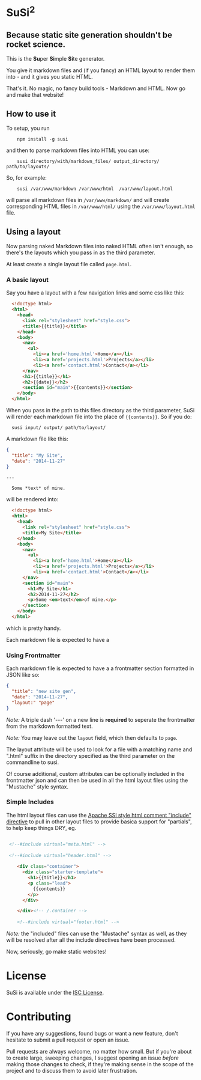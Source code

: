 # SuSi<sup>2</sup>
## Because static site generation shouldn't be rocket science.


This is the **Su**&#8203;per **Si**&#8203;mple **Si**&#8203;te generator.

You give it markdown files and (if you fancy) an HTML layout to render them into - and it gives you static HTML.

That's it.
No magic, no fancy build tools - Markdown and HTML. Now go and make that website!

## How to use it

To setup, you run

```shell
    npm install -g susi
```

and then to parse markdown files into HTML you can use:

```shell
    susi directory/with/markdown_files/ output_directory/ path/to/layouts/
```

So, for example:

```shell
    susi /var/www/markdown /var/www/html  /var/www/layout.html
```

will parse all markdown files in `/var/www/markdown/` and will create corresponding HTML files in `/var/www/html/` using the `/var/www/layout.html` file.

## Using a layout

Now parsing naked Markdown files into naked HTML often isn't enough, so there's the layouts which you pass in as the third parameter.

At least create a single layout file called `page.html`.

### A basic layout
Say you have a layout with a few navigation links and some css like this:

```html
  <!doctype html>
  <html>
    <head>
      <link rel="stylesheet" href="style.css">
      <title>{{title}}</title>
    </head>
    <body>
      <nav>
        <ul>
          <li><a href='home.html'>Home</a></li>
          <li><a href='projects.html'>Projects</a></li>
          <li><a href='contact.html'>Contact</a></li>
      </nav>
      <h1>{{title}}</h1>
      <h2>{{date}}</h2>
      <section id="main">{{contents}}</section>
    </body>
  </html>
```

When you pass in the path to this files directory as the third parameter, SuSi will render each markdown file into the place of ``{{contents}}``.
So if you do:

```shell
  susi input/ output/ path/to/layout/
```

A markdown file like this:
```json
{
  "title": "My Site",
  "date": "2014-11-27"
}
```
`---`
```markdown
  Some *text* of mine.
```

will be rendered into:

```html
  <!doctype html>
  <html>
    <head>
      <link rel="stylesheet" href="style.css">
      <title>My Site</title>
    </head>
    <body>
      <nav>
        <ul>
          <li><a href='home.html'>Home</a></li>
          <li><a href='projects.html'>Projects</a></li>
          <li><a href='contact.html'>Contact</a></li>
      </nav>
      <section id="main">
        <h1>My Site</h1>
        <h2>2014-11-27</h2>
        <p>Some <em>text</em>of mine.</p>
      </section>
    </body>
  </html>
```

which is pretty handy.

Each markdown file is expected to have a 

### Using Frontmatter

Each markdown file is expected to have a a frontmatter section formatted in JSON like so:
```json
{
  "title": "new site gen",
  "date": "2014-11-27",
  "layout:" "page"
}
```

*Note:* A triple dash '---' on a new line is **required** to seperate the frontmatter from the markdown formatted text.

*Note:* You may leave out the `layout` field, which then defaults to `page`.

The layout attribute will be used to look for a file with a matching name and ".html" suffix in the directory
specified as the third parameter on the commandline to susi.

Of course additional, custom attributes can be optionally included in the frontmatter json and can then be used 
in all the html layout files using the "Mustache" style syntax.

### Simple Includes

The html layout files can use the [Apache SSI style html comment "include" directive](http://httpd.apache.org/docs/2.2/mod/mod_include.html#element.include)
to pull in other layout files to provide basica support for "partials", to help keep things DRY, eg.

```html

 <!--#include virtual="meta.html" -->
 
 <!--#include virtual="header.html" -->
 
    <div class="container">
      <div class="starter-template">
        <h1>{{title}}</h1>
        <p class="lead">
          {{contents}}
        </p>
      </div>

    </div><!-- /.container -->
    
    <!--#include virtual="footer.html" -->
```

*Note:* the "included" files can use the "Mustache" syntax as well, as they will be resolved after all the include directives
have been processed.

Now, seriously, go make static websites!

# License
SuSi is available under the [ISC License](LICENSE).

# Contributing
If you have any suggestions, found bugs or want a new feature, don't hesitate to submit a pull request or open an issue.

Pull requests are always welcome, no matter how small. But if you're about to create large, sweeping changes, I suggest opening an issue *before* making those changes to check, if they're making sense in the scope of the project and to discuss them to avoid later frustration.
